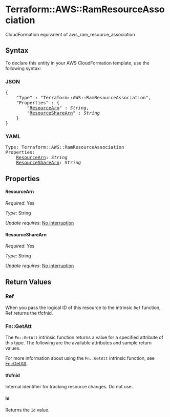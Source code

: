 # Terraform::AWS::RamResourceAssociation

CloudFormation equivalent of aws_ram_resource_association

## Syntax

To declare this entity in your AWS CloudFormation template, use the following syntax:

### JSON

<pre>
{
    "Type" : "Terraform::AWS::RamResourceAssociation",
    "Properties" : {
        "<a href="#resourcearn" title="ResourceArn">ResourceArn</a>" : <i>String</i>,
        "<a href="#resourcesharearn" title="ResourceShareArn">ResourceShareArn</a>" : <i>String</i>
    }
}
</pre>

### YAML

<pre>
Type: Terraform::AWS::RamResourceAssociation
Properties:
    <a href="#resourcearn" title="ResourceArn">ResourceArn</a>: <i>String</i>
    <a href="#resourcesharearn" title="ResourceShareArn">ResourceShareArn</a>: <i>String</i>
</pre>

## Properties

#### ResourceArn

_Required_: Yes

_Type_: String

_Update requires_: [No interruption](https://docs.aws.amazon.com/AWSCloudFormation/latest/UserGuide/using-cfn-updating-stacks-update-behaviors.html#update-no-interrupt)

#### ResourceShareArn

_Required_: Yes

_Type_: String

_Update requires_: [No interruption](https://docs.aws.amazon.com/AWSCloudFormation/latest/UserGuide/using-cfn-updating-stacks-update-behaviors.html#update-no-interrupt)

## Return Values

### Ref

When you pass the logical ID of this resource to the intrinsic `Ref` function, Ref returns the tfcfnid.

### Fn::GetAtt

The `Fn::GetAtt` intrinsic function returns a value for a specified attribute of this type. The following are the available attributes and sample return values.

For more information about using the `Fn::GetAtt` intrinsic function, see [Fn::GetAtt](https://docs.aws.amazon.com/AWSCloudFormation/latest/UserGuide/intrinsic-function-reference-getatt.html).

#### tfcfnid

Internal identifier for tracking resource changes. Do not use.

#### Id

Returns the <code>Id</code> value.

